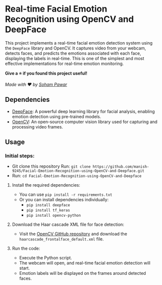# Real-time Facial Emotion Recognition using OpenCV and DeepFace

This project implements a real-time facial emotion detection system using the `DeepFace` library and OpenCV. It captures video from your webcam, detects faces, and predicts the emotions associated with each face, displaying the labels in real-time. This is one of the simplest and most effective implementations for real-time emotion monitoring.

**Give a ⭐ if you found this project useful!**

_Made with ❤️ by [Soham Pawar](https://github.com/Sohamm25)_

## Dependencies

- [DeepFace](https://github.com/serengil/deepface): A powerful deep learning library for facial analysis, enabling emotion detection using pre-trained models.
- [OpenCV](https://opencv.org/): An open-source computer vision library used for capturing and processing video frames.

## Usage
### Initial steps:
- Git clone this repository Run: `git clone https://github.com/manish-9245/Facial-Emotion-Recognition-using-OpenCV-and-Deepface.git`
- Run: `cd Facial-Emotion-Recognition-using-OpenCV-and-Deepface`
1. Install the required dependencies:
   - You can use `pip install -r requirements.txt`
   - Or you can install dependencies individually:
      - `pip install deepface`
      - `pip install tf_keras`
      - `pip install opencv-python`

2. Download the Haar cascade XML file for face detection:
   - Visit the [OpenCV GitHub repository](https://github.com/opencv/opencv/tree/master/data/haarcascades) and download the `haarcascade_frontalface_default.xml` file.

3. Run the code:
   - Execute the Python script.
   - The webcam will open, and real-time facial emotion detection will start.
   - Emotion labels will be displayed on the frames around detected faces.